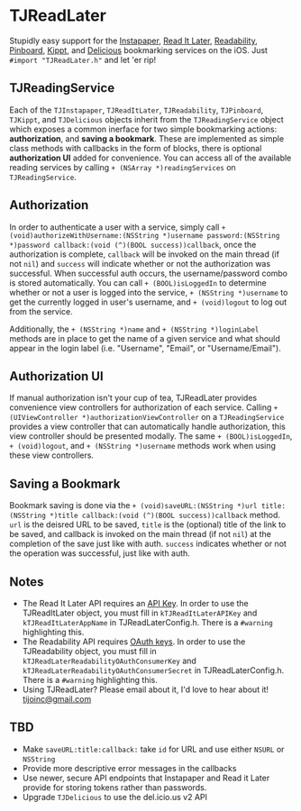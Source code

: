 # TJReadLater

Stupidly easy support for the [Instapaper](http://www.instapaper.com), [Read It Later](http://www.readitlater.com), [Readability](http://www.readability.com/), [Pinboard](http://pinboard.in/), [Kippt](http://kippt.com/), and [Delicious](http://www.delicious.com) bookmarking services on the iOS. Just `#import "TJReadLater.h"` and let 'er rip!

## TJReadingService

Each of the `TJInstapaper`, `TJReadItLater`, `TJReadability`, `TJPinboard`, `TJKippt`, and `TJDelicious` objects inherit from the `TJReadingService` object which exposes a common inerface for two simple bookmarking actions: **authorization**, and **saving a bookmark**. These are implemented as simple class methods with callbacks in the form of blocks, there is optional **authorization UI** added for convenience. You can access all of the available reading services by calling `+ (NSArray *)readingServices` on `TJReadingService`.

## Authorization

In order to authenticate a user with a service, simply call `+ (void)authorizeWithUsername:(NSString *)username password:(NSString *)password callback:(void (^)(BOOL success))callback`, once the authorization is complete, `callback` will be invoked on the main thread (if not `nil`) and `success` will indicate whether or not the authorization was successful. When successful auth occurs, the username/password combo is stored automatically. You can call `+ (BOOL)isLoggedIn` to determine whether or not a user is logged into the service, `+ (NSString *)username` to get the currently logged in user's username, and `+ (void)logout` to log out from the service.

Additionally, the `+ (NSString *)name` and `+ (NSString *)loginLabel` methods are in place to get the name of a given service and what should appear in the login label (i.e. "Username", "Email", or "Username/Email").

## Authorization UI

If manual authorization isn't your cup of tea, TJReadLater provides convenience view controllers for authorization of each service. Calling `+ (UIViewController *)authorizationViewController` on a `TJReadingService` provides a view controller that can automatically handle authorization, this view controller should be presented modally. The same `+ (BOOL)isLoggedIn`, `+ (void)logout`, and `+ (NSString *)username` methods work when using these view controllers.

## Saving a Bookmark

Bookmark saving is done via the `+ (void)saveURL:(NSString *)url title:(NSString *)title callback:(void (^)(BOOL success))callback` method. `url` is the deisred URL to be saved, `title` is the (optional) title of the link to be saved, and callback is invoked on the main thread (if not `nil`) at the completion of the save just like with auth. `success` indicates whether or not the operation was successful, just like with auth.

## Notes

- The Read It Later API requires an [API Key](http://readitlaterlist.com/api/signup/). In order to use the TJReadItLater object, you must fill in `kTJReadItLaterAPIKey` and `kTJReadItLaterAppName` in TJReadLaterConfig.h. There is a `#warning` highlighting this.
- The Readability API requires [OAuth keys](http://www.readability.com/publishers/api). In order to use the TJReadability object, you must fill in `kTJReadLaterReadabilityOAuthConsumerKey` and `kTJReadLaterReadabilityOAuthConsumerSecret` in TJReadLaterConfig.h. There is a `#warning` highlighting this.
- Using TJReadLater? Please email about it, I'd love to hear about it! [tijoinc@gmail.com](mailto:tijoinc@gmail.com)

## TBD

- Make `saveURL:title:callback:` take `id` for URL and use either `NSURL` or `NSString`
- Provide more descriptive error messages in the callbacks
- Use newer, secure API endpoints that Instapaper and Read it Later provide for storing tokens rather than passwords.
- Upgrade `TJDelicious` to use the del.icio.us v2 API
